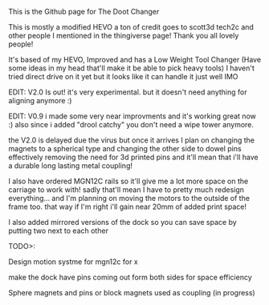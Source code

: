 This is the Github page for The Doot Changer

This is mostly a modified HEVO a ton of credit goes to scott3d tech2c and other people I mentioned in the thingiverse page! Thank you all lovely people!

It's based of my HEVO, Improved and has a Low Weight Tool Changer (Have some ideas in my head that'll make it be able to pick heavy tools) I haven't tried direct drive on it yet but it looks like it can handle it just well IMO


EDIT: V2.0 Is out! it's very experimental. but it doesn't need anything for aligning anymore :)


EDIT: V0.9 i made some very near improvments and it's working great now :) also since i added "drool catchy" you don't need a wipe tower anymore.

 the V2.0 is delayed due the virus but once it arrives I plan on changing the magnets to a spherical type and changing the other side to dowel pins effectively removing the need for 3d printed pins and it'll mean that i'll have a durable long lasting metal coupling!
 
 I also have ordered MGN12C rails so it'll give me a lot more space on the carriage to work with! sadly that'll mean I have to pretty much redesign everything... and I'm planning on moving the motors to the outside of the frame too. that way if I'm right i'll gain near 20mm of added print space!
 
 I also added mirrored versions of the dock so you can save space by putting two next to each other


TODO>:

Design motion systme for mgn12c for x

make the dock have pins coming out form both sides for space efficiency

Sphere magnets and pins or block magnets used as coupling (in progress)